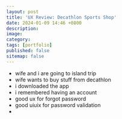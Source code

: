 ```yaml
---
layout: post
title: 'UX Review: Decathlon Sports Shop'
date: 2024-01-09 14:46 +0800
description:
image:
category:
tags: [portfolio]
published: false
sitemap: false
---
```


- wife and i are going to island trip
- wife wants to buy stuff from decathlon
- i downloaded the app
- i remembered having an account
- good ux for forgot password
- good uiuix for password validation
- 